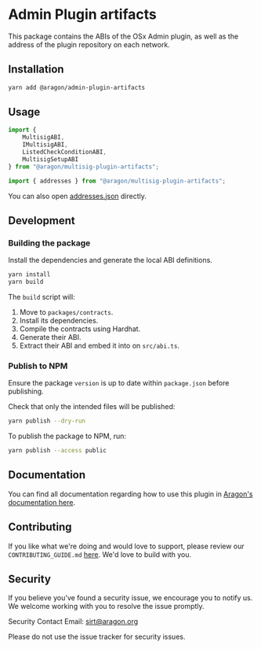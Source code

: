 # Admin Plugin artifacts

This package contains the ABIs of the OSx Admin plugin, as well as the address of the plugin repository on each network. 

## Installation

```sh
yarn add @aragon/admin-plugin-artifacts
```

## Usage

```typescript
import {
    MultisigABI,
    IMultisigABI,
    ListedCheckConditionABI,
    MultisigSetupABI
} from "@aragon/multisig-plugin-artifacts";

import { addresses } from "@aragon/multisig-plugin-artifacts";
```

You can also open [addresses.json](./src/addresses.json) directly.


## Development

### Building the package

Install the dependencies and generate the local ABI definitions.

```sh
yarn install
yarn build
```

The `build` script will:
1. Move to `packages/contracts`.
2. Install its dependencies.
3. Compile the contracts using Hardhat.
4. Generate their ABI.
5. Extract their ABI and embed it into on `src/abi.ts`.

### Publish to NPM

Ensure the package `version` is up to date within `package.json` before publishing.

Check that only the intended files will be published:
```sh
yarn publish --dry-run
```

To publish the package to NPM, run:
```sh
yarn publish --access public
```

## Documentation

You can find all documentation regarding how to use this plugin in [Aragon's documentation here](https://docs.aragon.org/admin/1.x/index.html).

## Contributing

If you like what we're doing and would love to support, please review our `CONTRIBUTING_GUIDE.md` [here](https://github.com/aragon/admin-plugin/blob/main/CONTRIBUTIONS.md). We'd love to build with you.

## Security

If you believe you've found a security issue, we encourage you to notify us. We welcome working with you to resolve the issue promptly.

Security Contact Email: sirt@aragon.org

Please do not use the issue tracker for security issues.